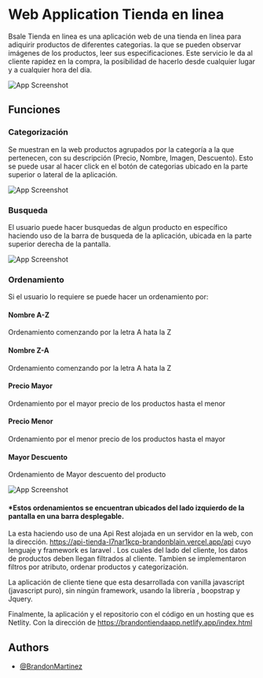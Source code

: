 
# Web Application Tienda en linea

Bsale Tienda en linea es una aplicación web de una tienda en linea para adiquirir productos de diferentes categorias.
la que se pueden observar imágenes de los productos, leer sus especificaciones. 
Este servicio le da al cliente rapidez en la compra, la posibilidad de hacerlo desde cualquier lugar y a cualquier hora del día. 

![App Screenshot](https://drive.google.com/uc?export=view&id=19yurM8tBtmKx7l2_ps-BprmUG0E2j0pT&rl)


## Funciones

### Categorización
Se muestran en la web productos agrupados por la categoría a la que pertenecen, con su descripción (Precio, Nombre, Imagen, Descuento).
Esto se puede usar al hacer click en el botón de categorias ubicado en la parte superior o lateral de la aplicación. 

![App Screenshot](https://drive.google.com/uc?export=view&id=12R6hY5xJD84WHlakcCyHiNcR7HiUk5Kh)

### Busqueda
El usuario puede hacer busquedas de algun producto en específico haciendo uso de la barra de busqueda de la aplicación, ubicada en la parte superior derecha de la pantalla.

![App Screenshot](https://drive.google.com/uc?export=view&id=1YvY9w5Zk0QYf9JccjYjj5Hxgn2yUu6EQ)


### Ordenamiento
Si el usuario lo requiere se puede hacer un ordenamiento por:

#### Nombre A-Z        
Ordenamiento comenzando por la letra A hata la Z
#### Nombre Z-A        
Ordenamiento comenzando por la letra A hata la Z
#### Precio Mayor      
Ordenamiento por el mayor precio de los productos hasta el menor
#### Precio Menor
Ordenamiento por el menor precio de los productos hasta el mayor
#### Mayor Descuento
Ordenamiento de Mayor descuento del producto

![App Screenshot](https://drive.google.com/uc?export=view&id=1q1lhnsKXiE6yexrGJTzGEzAOgxcqBGL0)


#### *Estos ordenamientos se encuentran ubicados del lado izquierdo de la pantalla en una barra desplegable.

La esta haciendo uso de una Api Rest alojada en un servidor en la web, con la dirección.
https://api-tienda-l7nar1kcp-brandonblain.vercel.app/api cuyo lenguaje y framework es laravel
. Los cuales del lado del cliente, los datos de productos deben llegan filtrados al cliente. Tambien se implementaron filtros por atributo, ordenar productos y categorización.

La aplicación de cliente tiene que esta desarrollada con vanilla javascript
(javascript puro), sin ningún framework, usando la librería
, boopstrap y Jquery.

Finalmente, la aplicación y el repositorio con el código en un hosting que es Netlity.
Con la dirección de https://brandontiendaapp.netlify.app/index.html

## Authors

- [@BrandonMartinez](https://github.com/brandonblain/ApiTienda)


